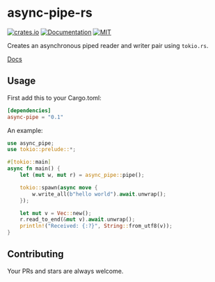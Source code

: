 # async-pipe-rs

[![crates.io](https://img.shields.io/crates/v/async-pipe.svg)](https://crates.io/crates/async-pipe)
[![Documentation](https://docs.rs/async-pipe/badge.svg)](https://docs.rs/async-pipe)
[![MIT](https://img.shields.io/crates/l/async-pipe.svg)](./LICENSE)

Creates an asynchronous piped reader and writer pair using `tokio.rs`.

[Docs](https://docs.rs/async-pipe)

## Usage

First add this to your Cargo.toml:

```toml
[dependencies]
async-pipe = "0.1"
```

An example:
```rust
use async_pipe;
use tokio::prelude::*;

#[tokio::main]
async fn main() {
    let (mut w, mut r) = async_pipe::pipe();

    tokio::spawn(async move {
        w.write_all(b"hello world").await.unwrap();
    });

    let mut v = Vec::new();
    r.read_to_end(&mut v).await.unwrap();
    println!("Received: {:?}", String::from_utf8(v));
}
```

## Contributing

Your PRs and stars are always welcome.